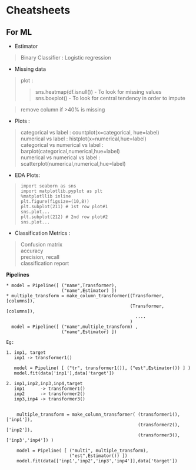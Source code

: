 # Cheatsheets
## For ML

* Estimator
> Binary Classifier : Logistic regression

* Missing data
> plot  :
>>sns.heatmap(df.isnull())  -   To look for missing values<br>
>>sns.boxplot()             -   To look for central tendency in order to impute<br>

> remove column if >40% is missing

* Plots : 
> categorical vs label : countplot(x=categorical, hue=label)<br>
> numerical vs label : histplot(x=numerical,hue=label)<br>
> categorical vs numerical vs label : barplot(categorical,numerical,hue=label)<br>
> numerical vs numerical vs label : scatterplot(numerical,numerical,hue=label)<br>

* EDA Plots:
> ```
> import seaborn as sns
> import matplotlib.pyplot as plt
> %matplotllib inline
> plt.figure(figsize=(10,8))
> plt.subplot(211) # 1st row plot#1
> sns.plot...
> plt.subplot(212) # 2nd row plot#2
> sns.plot... 
> ```

* Classification Metrics : 
> Confusion matrix<br>
> accuracy<br>
> precision, recall<br>
> classification report<br>

**Pipelines**
```
* model = Pipeline([ ("name",Transformer), 
                     ("name",Estimator) ])
* multiple_transform = make_column_transformer((Transformer,[columns]),
                                               (Transformer,[columns]),
                                                 ....
                                               )
  model = Pipeline([ ("name",multiple_transform) , 
                     ("name",Estimator) ])

Eg: 

1. inp1, target
   inp1 -> transformer1()

   model = Pipeline( [ ("tr", transformer1()), ("est",Estimator()) ] )
   model.fit(data['inp1'],data['target'])

2. inp1,inp2,inp3,inp4,target
   inp1      -> transformer1()
   inp2      -> transformer2()
   inp3,inp4 -> transformer3()
       

    multiple_transform = make_column_transformer( (transformer1(),['inp1']),
                                                  (transformer2(),['inp2']),
                                                  (transformer3(),['inp3','inp4']) )

    model = Pipeline( [ ("multi", multiple_transform),
                        ("est",Estimator()) ])
    model.fit(data[['inp1','inp2','inp3','inp4']],data['target'])
```
                          
